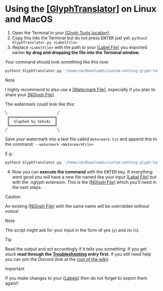 # Using the [\[GlyphTranslator\]](../1_Terminology.md#glyphtranslator) on Linux and MacOS
1. Open the Terminal in your [\[Glyph Tools location\]](../1_Terminology.md#glyph-tools-location).
2. Copy this into the Terminal but do not press <kbd>ENTER</kbd> just yet: `python3 GlyphTranslator.py <LabelFile>`
3. Replace `<LabelFile>` with the path to your [\[Label File\]](../1_Terminology.md#label-file) you exported earlier **by drag and dropping the file into the Terminal window**.

Your command should look something like this now:
```bash
python3 GlyphTranslator.py '/home/vm/Downloads/custom-nothing-glyph-tools-main/Labels 1.txt'
```

> [!NOTE]
> I highly recommend to also use a [\[Watermark File\]](../1_Terminology.md#watermark-file), especially if you plan to share your [\[NGlyph File\]](../1_Terminology.md#nglyph-file).
>
> The watermark could look like this:
> ```
> ╲                       ╱
>  ╔═════════════════════╗
>  ║  Glyphed by SebiAi  ║
>  ╚═════════════════════╝
> ╱                       ╲
> ```
>
> Save your watermark into a text file called `Watermark.txt` and append this to the command: `--watermark <WatermarkFile>`
>
> E.g.:
> ```bash
> python3 GlyphTranslator.py '/home/vm/Downloads/custom-nothing-glyph-tools-main/Labels 1.txt' --watermark '/home/vm/Downloads/custom-nothing-glyph-tools-main/Watermark.txt'
> ```
4. Now you can **execute the command** with the <kbd>ENTER</kbd> key. If everything went good you will have a new file named like your input [\[Label File\]](../1_Terminology.md#label-file) but with the *.nglyph* extension. This is the [\[NGlyph File\]](../1_Terminology.md#nglyph-file) which you'll need in the next steps.
> [!CAUTION]
> An existing [\[NGlyph File\]](../1_Terminology.md#nglyph-file) with the same name will be overridden without notice!

> [!NOTE]
> The script might ask for your input in the form of yes (`y`) and no (`n`).

> [!TIP]
> Read the output and act accordingly if it tells you something. If you get stuck **read through the [Troubleshooting](../6_Troubleshooting.md) entry first**. If you still need help you can join the Discord (link at the [root of the wiki](../README.md#need-help)).

> [!IMPORTANT]
> If you make changes to your [\[Labels\]](../1_Terminology.md#label) then do not forget to export them again!!